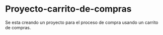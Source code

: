 # Proyecto-carrito-de-compras
Se esta creando un proyecto para el proceso de compra usando un carrito de compras.
